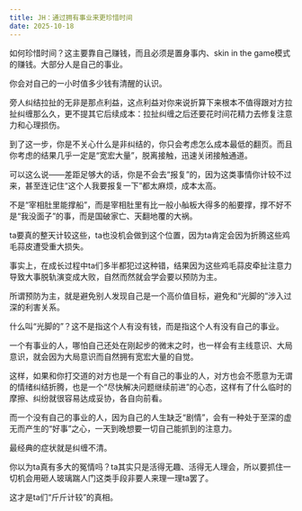 ```yaml
---
title: JH：通过拥有事业来更珍惜时间
date: 2025-10-18
---
```


如何珍惜时间？这主要靠自己赚钱，而且必须是置身事内、skin in the game模式的赚钱。大部分人是自己的事业。

你会对自己的一小时值多少钱有清醒的认识。

旁人纠结拉扯的无非是那点利益，这点利益对你来说折算下来根本不值得跟对方拉扯纠缠那么久，更不提其它后续成本：拉扯纠缠之后还要花时间花精力去修复注意力和心理损伤。

到了这一步，你是不关心什么是非纠结的，你只会考虑怎么成本最低的翻页。而且你考虑的结果几乎一定是“宽宏大量”，脱离接触，迅速关闭接触通道。

可以这么说——差距足够大的话，你是不会去“报复”的，因为这类事情你计较不过来，甚至连记住“这个人我要报复一下”都太麻烦，成本太高。

不是“宰相肚里能撑船”，而是宰相肚里有比一般小舢板大得多的船要撑，撑不好不是“我没面子”的事，而是国破家亡、天翻地覆的大祸。

ta要真的整天计较这些，ta也没机会做到这个位置，因为ta肯定会因为折腾这些鸡毛蒜皮遭受重大损失。

事实上，在成长过程中ta们多半都犯过这种错，结果因为这些鸡毛蒜皮牵扯注意力导致大事脱轨演变成大败，自然而然就会学会要以预防为主。

所谓预防为主，就是避免别人发现自己是一个高价值目标，避免和“光脚的”涉入过深的利害关系。

什么叫“光脚的”？这不是指这个人有没有钱，而是指这个人有没有自己的事业。

一个有事业的人，哪怕自己还处在刚起步的微末之时，也一样会有主线意识、大局意识，就会因为大局意识而自然拥有宽宏大量的自觉。

这样，如果和你打交道的对方也是一个有自己的事业的人，对方也会不愿意为无谓的情绪纠结折腾，也是一个“尽快解决问题继续前进”的心态，这样有了什么临时的摩擦、纠纷就很容易达成妥协，各自向前看。

而一个没有自己的事业的人，因为自己的人生缺乏“剧情”，会有一种处于至深的虚无而产生的“好事”之心，一天到晚想要一切自己能抓到的注意力。

最经典的症状就是纠缠不清。

你以为ta真有多大的冤情吗？ta其实只是活得无趣、活得无人理会，所以要抓住一切机会用砸人玻璃踹人门这类手段非要人来理一理ta罢了。

这才是ta们“斤斤计较”的真相。